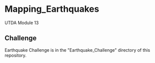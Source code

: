 # Mapping_Earthquakes

UTDA Module 13

## Challenge

Earthquake Challenge is in the "Earthquake_Challenge" directory of this repository.
